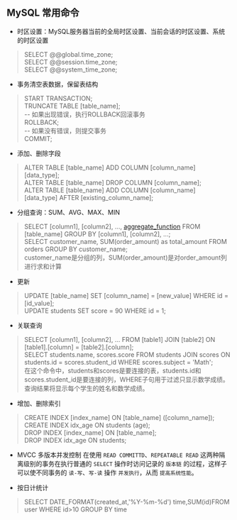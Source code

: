#

## MySQL 常用命令

- 时区设置：MySQL服务器当前的全局时区设置、当前会话的时区设置、系统的时区设置

> SELECT @@global.time_zone;  
> SELECT @@session.time_zone;  
> SELECT @@system_time_zone;

- 事务清空表数据，保留表结构

> START TRANSACTION;  
> TRUNCATE TABLE [table_name];  
> -- 如果出现错误，执行ROLLBACK回滚事务  
> ROLLBACK;  
> -- 如果没有错误，则提交事务  
> COMMIT;

- 添加、删除字段

> ALTER TABLE [table_name] ADD COLUMN [column_name] [data_type];  
> ALTER TABLE [table_name] DROP COLUMN [column_name];  
> ALTER TABLE [table_name] ADD COLUMN [column_name] [data_type] AFTER [existing_column_name];

- 分组查询：SUM、AVG、MAX、MIN

> SELECT [column1], [column2], ..., [aggregate_function]([column]) FROM [table_name] GROUP BY [column1], [column2], ...;  
> SELECT customer_name, SUM(order_amount) as total_amount FROM orders GROUP BY customer_name;  
> customer_name是分组的列，SUM(order_amount)是对order_amount列进行求和计算

- 更新

> UPDATE [table_name] SET [column_name] = [new_value] WHERE id = [id_value];  
> UPDATE students SET score = 90 WHERE id = 1;

- 关联查询

> SELECT [column1], [column2], ... FROM [table1] JOIN [table2] ON [table1].[column] = [table2].[column];  
> SELECT students.name, scores.score FROM students JOIN scores ON students.id = scores.student_id
WHERE scores.subject = 'Math';  
> 在这个命令中，students和scores是要连接的表，students.id和scores.student_id是要连接的列，WHERE子句用于过滤只显示数学成绩。查询结果将显示每个学生的姓名和数学成绩。

- 增加、删除索引

> CREATE INDEX [index_name] ON [table_name] ([column_name]);  
> CREATE INDEX idx_age ON students (age);  
> DROP INDEX [index_name] ON [table_name];  
> DROP INDEX idx_age ON students;

- MVCC 多版本并发控制
在使用 `READ COMMITTD`、`REPEATABLE READ` 这两种隔离级别的事务在执行普通的 `SELECT` 操作时访问记录的 `版本链` 的过程，这样子可以使不同事务的 `读-写`、`写-读` 操作 `并发执行`，从而 `提高系统性能`。

- 按日计统计

> SELECT DATE_FORMAT(created_at,'%Y-%m-%d') time,SUM(id)FROM user WHERE id>10 GROUP BY time

